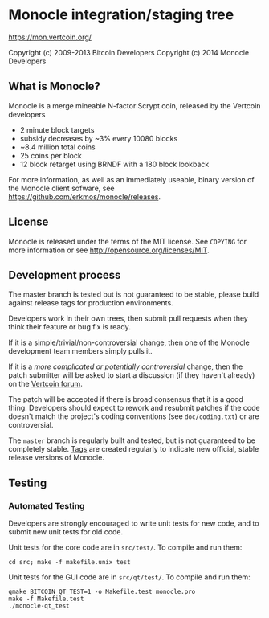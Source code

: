 Monocle integration/staging tree
================================

https://mon.vertcoin.org/

Copyright (c) 2009-2013 Bitcoin Developers
Copyright (c) 2014 Monocle Developers

What is Monocle?
----------------

Monocle is a merge mineable N-factor Scrypt coin, released by the Vertcoin developers

 - 2 minute block targets
 - subsidy decreases by ~3% every 10080 blocks
 - ~8.4 million total coins
 - 25 coins per block
 - 12 block retarget using BRNDF with a 180 block lookback

For more information, as well as an immediately useable, binary version of
the Monocle client sofware, see https://github.com/erkmos/monocle/releases.

License
-------

Monocle is released under the terms of the MIT license. See `COPYING` for more
information or see http://opensource.org/licenses/MIT.

Development process
-------------------

The master branch is tested but is not guaranteed to be stable, please build
against release tags for production environments.

Developers work in their own trees, then submit pull requests when they think
their feature or bug fix is ready.

If it is a simple/trivial/non-controversial change, then one of the Monocle
development team members simply pulls it.

If it is a *more complicated or potentially controversial* change, then the patch
submitter will be asked to start a discussion (if they haven't already) on the
[Vertcoin forum](http://vertcoinforum.com).

The patch will be accepted if there is broad consensus that it is a good thing.
Developers should expect to rework and resubmit patches if the code doesn't
match the project's coding conventions (see `doc/coding.txt`) or are
controversial.

The `master` branch is regularly built and tested, but is not guaranteed to be
completely stable. [Tags](https://github.com/erkmos/monocle/tags) are created
regularly to indicate new official, stable release versions of Monocle.

Testing
-------

### Automated Testing

Developers are strongly encouraged to write unit tests for new code, and to
submit new unit tests for old code.

Unit tests for the core code are in `src/test/`. To compile and run them:

    cd src; make -f makefile.unix test

Unit tests for the GUI code are in `src/qt/test/`. To compile and run them:

    qmake BITCOIN_QT_TEST=1 -o Makefile.test monocle.pro
    make -f Makefile.test
    ./monocle-qt_test

